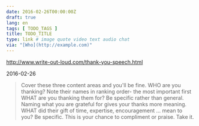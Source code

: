 ```yaml
---
date: 2016-02-26T00:00:00Z
draft: true
lang: en
tags: [ TODO_TAGS ]
title: TODO_TITLE
type: link # image quote video text audio chat
via: "[Who](http://example.com)"
---
```


<http://www.write-out-loud.com/thank-you-speech.html>

2016-02-26
> Cover these three content areas and you'll be fine.
> WHO are you thanking?
> Note their names in ranking order- the most important first
> WHAT are you thanking them for?
> Be specific rather than general. Naming what you are grateful for gives your thanks more meaning.
> WHAT did their gift of time, expertise, encouragement ... mean to you?
> Be specific. This is your chance to compliment or praise. Take it.



